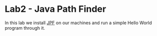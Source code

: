 # Lab2 - Java Path Finder

In this lab we install [JPF](http://javapathfinder.sourceforge.net/) on our
machines and run a
simple Hello World program through it. 
